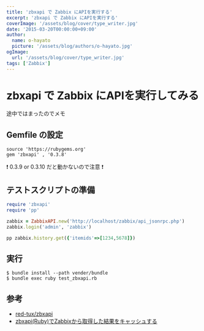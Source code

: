 ```yaml
---
title: 'zbxapi で Zabbix にAPIを実行する'
excerpt: 'zbxapi で Zabbix にAPIを実行する'
coverImage: '/assets/blog/cover/type_writer.jpg'
date: '2015-03-20T00:00:00+09:00'
author:
  name: o-hayato
  picture: '/assets/blog/authors/o-hayato.jpg'
ogImage:
  url: '/assets/blog/cover/type_writer.jpg'
tags: ['Zabbix']
---
```


# zbxapi で Zabbix にAPIを実行してみる 

途中ではまったのでメモ

## Gemfile の設定

``` ruby:Gemfile
source 'https://rubygems.org'
gem 'zbxapi' , '0.3.8'
```

:exclamation:  0.3.9 or 0.3.10 だと動かないので注意 :exclamation: 

## テストスクリプトの準備

``` ruby:test_zbxapi.rb
require 'zbxapi'
require 'pp'

zabbix = ZabbixAPI.new('http://localhost/zabbix/api_jsonrpc.php')
zabbix.login('admin', 'zabbix')

pp zabbix.history.get({'itemids'=>[1234,5678]})
```

## 実行

``` shell
$ bundle install --path vender/bundle
$ bundle exec ruby test_zbxapi.rb
```

## 参考

* [red-tux/zbxapi](https://github.com/red-tux/zbxapi)
* [zbxapi(Ruby)でZabbixから取得した結果をキャッシュする](http://qiita.com/bounscale/items/ffb7d8eba3833f1e3cf6)

